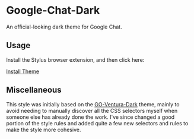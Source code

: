 # Google-Chat-Dark
An official-looking dark theme for Google Chat.

## Usage
Install the Stylus browser extension, and then click here:

[Install Theme](https://github.com/loganswartz/Google-Chat-Dark/raw/main/google-chat-dark.user.css)

## Miscellaneous
This style was initially based on the
[GO-Ventura-Dark](https://github.com/Alorse/GO-Ventura-Google-Chat) theme,
mainly to avoid needing to manually discover all the CSS selectors myself when
someone else has already done the work. I've since changed a good portion of
the style rules and added quite a few new selectors and rules to make the style
more cohesive.
